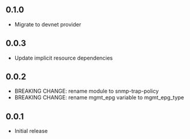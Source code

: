 ## 0.1.0

- Migrate to devnet provider

## 0.0.3

- Update implicit resource dependencies

## 0.0.2

- BREAKING CHANGE: rename module to snmp-trap-policy
- BREAKING CHANGE: rename mgmt_epg variable to mgmt_epg_type

## 0.0.1

- Initial release
